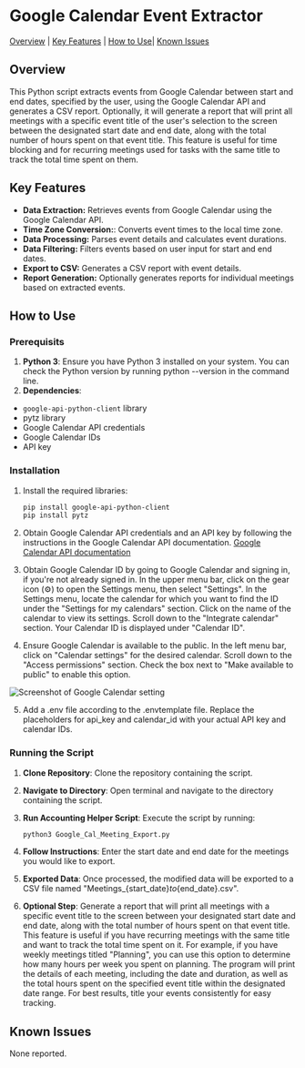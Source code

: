# Google Calendar Event Extractor
[Overview](#overview) | [Key Features](#key-features) | [How to Use](#how-to-install)| [Known Issues](#known-issues)

## Overview

This Python script extracts events from Google Calendar between start and end dates, specified by the user, using the Google Calendar API and generates a CSV report. Optionally, it will generate a report that will print all meetings with a specific event title of the user's selection to the screen between the designated start date and end date, along with the total number of hours spent on that event title. This feature is useful for time blocking and for recurring meetings used for tasks with the same title to track the total time spent on them. 

## Key Features

- **Data Extraction:** Retrieves events from Google Calendar using the Google Calendar API.
- **Time Zone Conversion:**: Converts event times to the local time zone.
- **Data Processing:** Parses event details and calculates event durations.
- **Data Filtering:** Filters events based on user input for start and end dates.
- **Export to CSV:** Generates a CSV report with event details.
- **Report Generation:** Optionally generates reports for individual meetings based on extracted events.

## How to Use

### Prerequisits

1. **Python 3**: Ensure you have Python 3 installed on your system. You can check the Python version by running python --version in the command line. 
2. **Dependencies**: 
- `google-api-python-client` library
- pytz library
- Google Calendar API credentials
- Google Calendar IDs
- API key

### Installation

1. Install the required libraries:
   ```bash
   pip install google-api-python-client
   pip install pytz

2. Obtain Google Calendar API credentials and an API key by following the instructions in the Google Calendar API documentation. [Google Calendar API documentation](https://support.google.com/googleapi/answer/6158862?hl=en)

3. Obtain Google Calendar ID by going to Google Calendar and signing in, if you're not already signed in. In the upper menu bar, click on the gear icon (⚙️) to open the Settings menu, then select "Settings". In the Settings menu, locate the calendar for which you want to find the ID under the "Settings for my calendars" section. Click on the name of the calendar to view its settings. Scroll down to the "Integrate calendar" section. Your Calendar ID is displayed under "Calendar ID".

4.  Ensure Google Calendar is available to the public. In the left menu bar, click on "Calendar settings" for the desired calendar. Scroll down to the "Access permissions" section. Check the box next to "Make available to public" to enable this option.

![Screenshot of Google Calendar setting](/Cal_Public_Setting.png)

5.  Add a .env file according to the .envtemplate file. Replace the placeholders for api_key and calendar_id with your actual API key and calendar IDs.

### Running the Script

1. **Clone Repository**: Clone the repository containing the script.
2. **Navigate to Directory**: Open terminal and navigate to the directory containing the script.
3. **Run Accounting Helper Script**: Execute the script by running:
    ```bash
    python3 Google_Cal_Meeting_Export.py
    ```
4. **Follow Instructions**: Enter the start date and end date for the meetings you would like to export.

5. **Exported Data**: Once processed, the modified data will be exported to a CSV file named "Meetings_{start_date}_to_{end_date}.csv".

6. **Optional Step**: Generate a report that will print all meetings with a specific event title to the screen between your designated start date and end date, along with the total number of hours spent on that event title. This feature is useful if you have recurring meetings with the same title and want to track the total time spent on it. For example, if you have weekly meetings titled "Planning", you can use this option to determine how many hours per week you spent on planning. The program will print the details of each meeting, including the date and duration, as well as the total hours spent on the specified event title within the designated date range. For best results, title your events consistently for easy tracking. 

## Known Issues

None reported.
